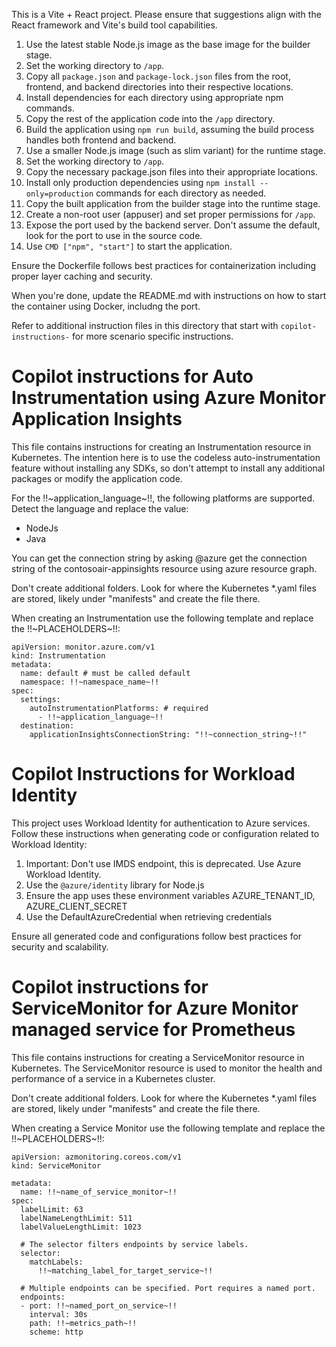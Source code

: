 <!-- Use this file to provide workspace-specific custom instructions to Copilot. For more details, visit https://code.visualstudio.com/docs/copilot/copilot-customization#_use-a-githubcopilotinstructionsmd-file -->

This is a Vite + React project. Please ensure that suggestions align with the React framework and Vite's build tool capabilities.

1. Use the latest stable Node.js image as the base image for the builder stage.
2. Set the working directory to `/app`.
3. Copy all `package.json` and `package-lock.json` files from the root, frontend, and backend directories into their respective locations.
4. Install dependencies for each directory using appropriate npm commands.
5. Copy the rest of the application code into the `/app` directory.
6. Build the application using `npm run build`, assuming the build process handles both frontend and backend.
7. Use a smaller Node.js image (such as slim variant) for the runtime stage.
8. Set the working directory to `/app`.
9. Copy the necessary package.json files into their appropriate locations.
10. Install only production dependencies using `npm install --only=production` commands for each directory as needed.
11. Copy the built application from the builder stage into the runtime stage.
12. Create a non-root user (appuser) and set proper permissions for `/app`.
13. Expose the port used by the backend server. Don't assume the default, look for the port to use in the source code.
14. Use `CMD ["npm", "start"]` to start the application.

Ensure the Dockerfile follows best practices for containerization including proper layer caching and security.

When you're done, update the README.md with instructions on how to start the container using Docker, includng the port.

Refer to additional instruction files in this directory that start with `copilot-instructions-` for more scenario specific instructions.

# Copilot instructions for Auto Instrumentation using Azure Monitor Application Insights

This file contains instructions for creating an Instrumentation resource in Kubernetes. The intention here is to use the codeless auto-instrumentation feature without installing any SDKs, so don't attempt to install any additional packages or modify the application code.


For the !!~application_language~!!, the following platforms are supported. Detect the language and replace the value:
- NodeJs
- Java

You can get the connection string by asking @azure get the connection string of the contosoair-appinsights resource using azure resource graph.

Don't create additional folders. Look for where the Kubernetes *.yaml files are stored, likely under "manifests" and create the file there.

When creating an Instrumentation use the following template and replace the !!~PLACEHOLDERS~!!:

```
apiVersion: monitor.azure.com/v1
kind: Instrumentation
metadata:
  name: default # must be called default
  namespace: !!~namespace_name~!!
spec:
  settings:
    autoInstrumentationPlatforms: # required
      - !!~application_language~!!
  destination: 
    applicationInsightsConnectionString: "!!~connection_string~!!"
```

# Copilot Instructions for Workload Identity

This project uses Workload Identity for authentication to Azure services. Follow these instructions when generating code or configuration related to Workload Identity:

1. Important: Don't use IMDS endpoint, this is deprecated. Use Azure Workload Identity.
2. Use the `@azure/identity` library for Node.js
3. Ensure the app uses these environment variables AZURE_TENANT_ID, AZURE_CLIENT_SECRET
4. Use the DefaultAzureCredential when retrieving credentials

Ensure all generated code and configurations follow best practices for security and scalability.

# Copilot instructions for ServiceMonitor for Azure Monitor managed service for Prometheus

This file contains instructions for creating a ServiceMonitor resource in Kubernetes. The ServiceMonitor resource is used to monitor the health and performance of a service in a Kubernetes cluster.

Don't create additional folders. Look for where the Kubernetes *.yaml files are stored, likely under "manifests" and create the file there.

When creating a Service Monitor use the following template and replace the !!~PLACEHOLDERS~!!:

```
apiVersion: azmonitoring.coreos.com/v1
kind: ServiceMonitor

metadata:
  name: !!~name_of_service_monitor~!!
spec:
  labelLimit: 63
  labelNameLengthLimit: 511
  labelValueLengthLimit: 1023

  # The selector filters endpoints by service labels.
  selector:
    matchLabels:
      !!~matching_label_for_target_service~!!

  # Multiple endpoints can be specified. Port requires a named port.
  endpoints:
  - port: !!~named_port_on_service~!!
    interval: 30s
    path: !!~metrics_path~!!
    scheme: http
```
